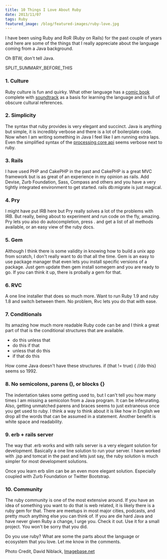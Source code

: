 ```yaml
---
title: 10 Things I Love About Ruby
date: 2013/11/07
tags: Ruby
featured_image: /blog/featured-images/ruby-love.jpg
---
```



I have been using Ruby and RoR (Ruby on Rails) for the past couple of years and here are some of the things that I really appreciate about the language coming from a Java background.

Oh BTW, don't tell Java.

SPLIT\_SUMMARY\_BEFORE\_THIS

### 1. Culture

Ruby culture is fun and quirky. What other language has a [comic book](http://en.wikipedia.org/wiki/Why's_(poignant)_Guide_to_Ruby) complete with [soundtrack](http://mislav.uniqpath.com/poignant-guide/soundtrack/) as a basis for learning the language and is full of obscure cultural references.

### 2. Simplicity

The syntax that ruby provides is very elegant and succinct. Java is anything but simple, it is incredibly verbose and there is a lot of boilerplate code. Now when I am writing something in Java I feel like I am running extra laps. Even the simplified syntax of the [processing core api](http://processing.org/) seems verbose next to ruby.

### 3. Rails

I have used PHP and CakePHP in the past and CakePHP is a great MVC framework but is as great of an experience in my opinion as rails. Add Devise, Zurb Foundation, Sass, Compass and others and you have a very tightly integrated environment to get started. rails db:migrate is just magical.

### 4. Pry

I might have put IRB here but Pry really solves a lot of the problems with IRB. But really, being about to experiment and run code on the fly, amazing. Pry lets you also do autocompletion, press . and get a list of all methods available, or an easy view of the ruby docs.

### 5. Gem

Although I think there is some validity in knowing how to build a unix app from scratch, I don't really want to do that all the time. Gem is an easy to use package manager that even lets you install specific versions of a package. Just gem update then gem install somegem and you are ready to go. If you can think it up, there is probally a gem for that.

### 6. RVC

A one line installer that does so much more. Want to run Ruby 1.9 and ruby 1.8 and switch between them. No problem, Rvc lets you do that with ease.

### 7. Conditionals

Its amazing how much more readable Ruby code can be and I think a great part of that is the conditional structures that are available.

* do this unless that
* do this if that
* unless that do this
* if that do this

How come Java doesn't have these structures. if (that != true) { //do this} seems so 1992.

### 8. No semicolons, parens (), or blocks {}

The indentation takes some getting used to, but I can't tell you how many times I am missing a semicolon from a Java program. It can be inferurating. Also, getting unmatched parens and braces seems to just extraneous once you get used to ruby. I think a way to think about it is like how in English we drop all the words that can be assumed in a statement. Another benefit is white space and readability.

### 9. erb + rails server

The way that .erb works and with rails server is a very elegant solution for development. Basically a one line solution to run your server. I have worked with .jsp and tomcat in the past and lets just say, the ruby solution is much simpler for most development solutions.

Once you learn erb slim can be an even more elegant solution. Especially coupled with Zurb Foundation or Twitter Bootstrap.

### 10. Community

The ruby community is one of the most extensive around. If you have an idea of something you want to do that is web related, it is likely there is a ruby gem for that. There are meetups in most major cities, podcasts, and pretty much anything else you can think of. If you are die hard Java and have never given Ruby a change, I urge you. Check it out. Use it for a small project. You won't be sorry that you did.

Do you use ruby? What are some the parts about the language or ecosystem that you love. Let me know in the comments.

Photo Credit, David Niblack, [Imagebase.net](http://www.imagebase.net/)